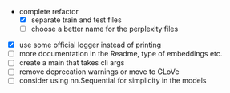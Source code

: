 - complete refactor
  - [x] separate train and test files
  - [ ] choose a better name for the perplexity files 
- [x] use some official logger instead of printing 
- [ ] more documentation in the Readme, type of embeddings etc.
- [ ] create a main that takes cli args
- [ ] remove deprecation warnings or move to GLoVe
- [ ] consider using nn.Sequential for simplicity in the models 